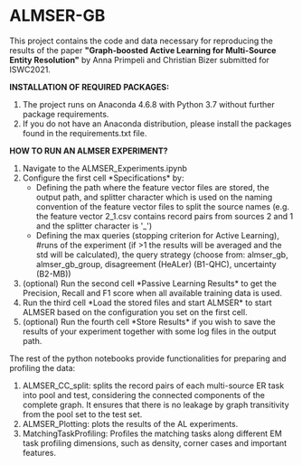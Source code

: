 # ALMSER-GB

This project contains the code and data necessary for reproducing the results of the paper 
<b>"Graph-boosted Active Learning for Multi-Source Entity Resolution"</b> by Anna Primpeli and Christian Bizer submitted for ISWC2021.

<b>INSTALLATION OF REQUIRED PACKAGES:</b>
1. The project runs on Anaconda 4.6.8 with Python 3.7 without further package requirements.
2. If you do not have an Anaconda distribution, please install the packages found in the requirements.txt file.

<b>HOW TO RUN AN ALMSER EXPERIMENT?</b>
<ol>
<li>Navigate to the ALMSER_Experiments.ipynb</li>
<li>Configure the first cell *Specifications* by:
  <ul>
  <li>Defining the path where the feature vector files are stored, the output path, and splitter character
  which is used on the naming convention of the feature vector files to split the source names (e.g. the feature vector 2_1.csv contains record pairs from sources 2 and 1
  and the splitter character is '_')</li>
  
  <li>Defining the max queries (stopping criterion for Active Learning), #runs of the experiment (if >1 the results will be averaged and the std will be calculated),
  the query strategy (choose from: almser_gb, almser_gb_group, disagreement (HeALer) (B1-QHC), uncertainty (B2-MB))</li>
  </ul>
</li> 
<li>(optional) Run the second cell *Passive Learning Results* to get the Precision, Recall and F1 score when all available training data is used.</li>
<li>Run the third cell *Load the stored files and start ALMSER* to start ALMSER based on the configuration you set on the first cell.</li>
<li>(optional) Run the fourth cell *Store Results* if you wish to save the results of your experiment together with some log files in the output path.</li>
</ol>

The rest of the python notebooks provide functionalities for preparing and profiling the data:
1. ALMSER_CC_split: splits the record pairs of each multi-source ER task into pool and test, considering the connected components of the complete graph.
It ensures that there is no leakage by graph transitivity from the pool set to the test set.
2. ALMSER_Plotting: plots the results of the AL experiments. 
3. MatchingTaskProfiling: Profiles the matching tasks along different EM task profiling dimensions, such as density, corner cases and important features.


